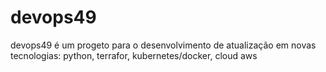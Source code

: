 # devops49
devops49 é um progeto para o desenvolvimento de atualização em novas tecnologias: python, terrafor, kubernetes/docker, cloud aws

